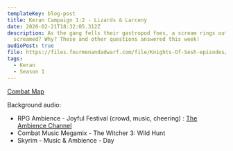 ```yaml
---
templateKey: blog-post
title: Keran Campaign 1:2 - Lizards & Larceny
date: 2020-02-21T18:32:05.312Z
description: As the gang fells their gastropod foes, a scream rings out. Who
  screamed? Why? These and other questions answered this week!
audioPost: true
file: https://files.fourmenandadwarf.com/file/Knights-Of-Sesh-episodes/Season_1/Keran-2.mp3
tags:
  - Keran
  - Season 1
---
```

[Combat Map](https://files.fourmenandadwarf.com/file/Knights-Of-Sesh-episodes/Season_1/images/Eastwind+close.jpg)

Background audio:

* RPG Ambience - Joyful Festival (crowd, music, cheering) : [The Ambience Channel](https://www.youtube.com/channel/UCTNNCo2ed-rpuCuSLB7qYfw)
* Combat Music Megamix - The Witcher 3: Wild Hunt
* Skyrim - Music & Ambience - Day
